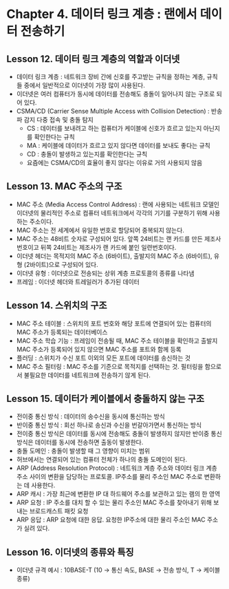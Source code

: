 # Chapter 4. 데이터 링크 계층 : 랜에서 데이터 전송하기

## Lesson 12. 데이터 링크 계층의 역할과 이더넷
- 데이터 링크 계층 : 네트워크 장비 간에 신호를 주고받는 규칙을 정하는 계층, 규칙들 중에서 일반적으로 이더넷이 가장 많이 사용된다.  
- 이더넷은 여러 컴퓨터가 동시에 데이터를 전송해도 충돌이 일어나지 않는 구조로 되어 있다.  
- CSMA/CD (Carrier Sense Multiple Access with Collision Detection) : 반송파 감지 다중 접속 및 충돌 탐지  
    - CS : 데이터를 보내려고 하는 컴퓨터가 케이블에 신호가 흐르고 있는지 아닌지를 확인한다는 규칙  
    - MA : 케이블에 데이터가 흐르고 있지 않다면 데이터를 보내도 좋다는 규칙  
    - CD : 충돌이 발생하고 있는지를 확인한다는 규칙  
    - 요즘에는 CSMA/CD의 효율이 좋지 않다는 이유로 거의 사용되지 않음  

## Lesson 13. MAC 주소의 구조
- MAC 주소 (Media Access Control Address) : 랜에 사용되는 네트워크 모델인 이더넷의 물리적인 주소로 컴퓨터 네트워크에서 각각의 기기를 구분하기 위해 사용하는 주소이다.  
- MAC 주소는 전 세계에서 유일한 번호로 할당되어 중복되지 않는다.  
- MAC 주소는 48비트 숫자로 구성되어 있다. 앞쪽 24비트는 랜 카드를 만든 제조사 번호이고 뒤쪽 24비트는 제조사가 랜 카드에 붙인 일련번호이다.  
- 이더넷 헤더는 목적지의 MAC 주소 (6바이트), 출발지의 MAC 주소 (6바이트), 유형 (2바이트)으로 구성되어 있다.  
- 이더넷 유형 : 이더넷으로 전송되는 상위 계층 프로토콜의 종류를 나타냄  
- 프레임 : 이더넷 헤더와 트레일러가 추가된 데이터  

## Lesson 14. 스위치의 구조
- MAC 주소 테이블 : 스위치의 포트 번호와 해당 포트에 연결되어 있는 컴퓨터의 MAC 주소가 등록되는 데이터베이스  
- MAC 주소 학습 기능 : 프레임이 전송될 때, MAC 주소 테이블을 확인하고 출발지 MAC 주소가 등록되어 있지 않으면 MAC 주소를 포트와 함께 등록  
- 플러딩 : 스위치가 수신 포트 이외의 모든 포트에 데이터를 송신하는 것  
- MAC 주소 필터링 : MAC 주소를 기준으로 목적지를 선택하는 것. 필터링을 함으로서 불필요한 데이터를 네트워크에 전송하기 않게 된다.  

## Lesson 15. 데이터가 케이블에서 충돌하지 않는 구조
- 전이중 통신 방식 : 데이터의 송수신을 동시에 통신하는 방식  
- 반이중 통신 방식 : 회선 하나로 송신과 수신을 번갈아가면서 통신하는 방식  
- 전이중 통신 방식은 데이터를 동시에 전송해도 충돌이 발생하지 않지만 반이중 통신 방식은 데이터를 동시에 전송하면 출동이 발생한다.  
- 충돌 도메인 : 충돌이 발생할 때 그 영향이 미치는 범위  
- 허브에서는 연결되어 있는 컴퓨터 전체가 하나의 충돌 도메인이 된다.  
- ARP (Address Resolution Protocol) : 네트워크 계층 주소와 데이터 링크 계층 주소 사이의 변환을 담당하는 프로토콜. IP주소를 물리 주소인 MAC 주소로 변환하는 데 사용한다.  
- ARP 캐시 : 가장 최근에 변환한 IP 대 하드웨어 주소를 보관하고 있는 램의 한 영역  
- ARP 요청 : IP 주소를 대치 할 수 있는 물리 주소인 MAC 주소를 찾아내기 위해 보내는 브로드캐스트 패킷 요청  
- ARP 응답 : ARP 요청에 대한 응답. 요청한 IP주소에 대한 물리 주소인 MAC 주소가 실려 있다.  

## Lesson 16. 이더넷의 종류와 특징
- 이더넷 규격 예시 : 10BASE-T (10 -> 통신 속도, BASE -> 전송 방식, T -> 케이블 종류)